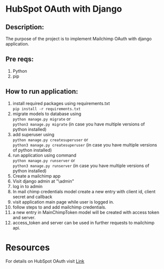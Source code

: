 # HubSpot OAuth with Django
## Description:
The purpose of the project is to implement Mailchimp OAuth with django application.

## Pre reqs:
1. Python
2. pip

## How to run application:
1. install required packages using requirements.txt  
`pip install -r requirements.txt`
2. migrate models to database using  
`python manage.py migrate` or  
`python3 manage.py migrate` (in case you have multiple versions of python installed)
3. add superuser using  
`python manage.py createsuperuser` or  
`python3 manage.py createsuperuser` (in case you have multiple versions of python installed)
4. run application using command  
`python manage.py runserver` or  
`python3 manage.py runserver` (in case you have multiple versions of python installed)
5. Create a mailchimp app
6. Visit django admin at "\admin"
7. log in to admin 
8. In mail chimp credentials model create a new entry with client id, client secret and callback
9. visit application main page while user is logged in.
10. follow steps to and add mailchimp credentials.
11. a new entry in MainChimpToken model will be created with access token and server.
12. access_token and server can be used in further requests to mailchimp api.

# Resources
For details on HubSpot OAuth visit [Link](https://developers.hubspot.com/docs/api/working-with-oauth)